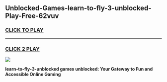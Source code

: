 
## Unblocked-Games-learn-to-fly-3-unblocked-Play-Free-62vuv
<h3>
<a href="https://premium76.site?title=learn-to-fly-3-unblocked&ref=10A">CLICK TO PLAY</a></h3>
<hr>

<h3>
<a href="https://premium76.site?title=learn-to-fly-3-unblocked&ref=10A">CLICK 2 PLAY</a>
  
</h3>

<a href="https://premium76.site?title=learn-to-fly-3-unblocked&ref=10A"><img src="https://clearcache.store/games.png"></a>


**learn-to-fly-3-unblocked games unblocked: Your Gateway to Fun and Accessible Online Gaming**
